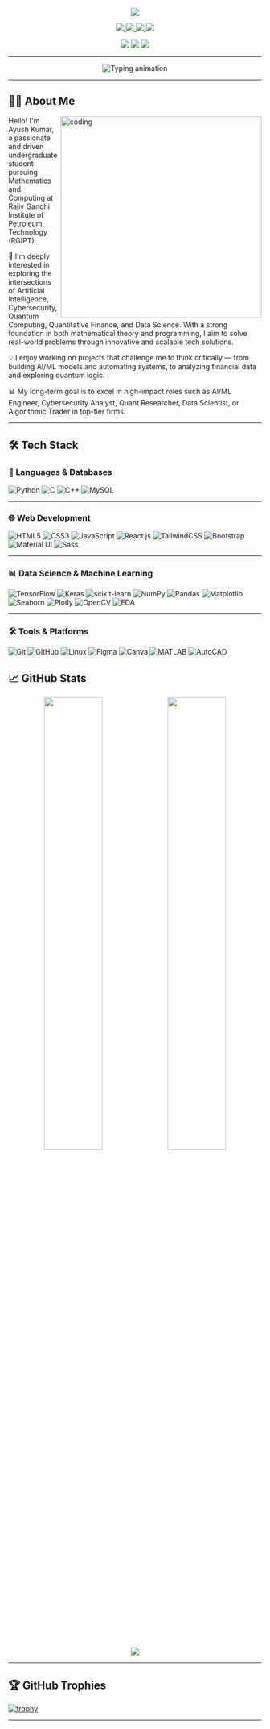 <!-- 🚀 HEADER BANNER -->
<!-- ================================ -->
<p align="center">
  <img src="https://capsule-render.vercel.app/api?type=waving&height=250&color=9370DB&text=Hey!%20I’m%20Ayush%20Kumar&fontAlign=40&fontAlignY=35&fontSize=40&desc=Welcome+to+my+GitHub+Profile&descAlign=60&descAlignY=60" />
</p>

<!-- ================================ -->
<!-- 🔗 SOCIAL MEDIA BADGES -->
<!-- ================================ -->

<!-- Header Section with Social Media Links -->
<p align="center">
  <a href="https://linkedin.com/in/ayushmatters">
    <img src="https://img.shields.io/badge/LinkedIn-0077B5?style=for-the-badge&logo=linkedin&logoColor=white" />
  </a>
  <a href="https://www.instagram.com/ayushmatters">
    <img src="https://img.shields.io/badge/Instagram-E4405F?style=for-the-badge&logo=instagram&logoColor=white" />
  </a>
  <a href="https://github.com/ayushmatters">
    <img src="https://img.shields.io/badge/GitHub-181717?style=for-the-badge&logo=github&logoColor=white" />
  </a>
  <a href="mailto:ayu9105pri@gmail.com">
    <img src="https://img.shields.io/badge/Gmail-D14836?style=for-the-badge&logo=gmail&logoColor=white" />
  </a>
</p>

<!-- Profile Views and GitHub Followers/Stars -->
<div align="center">
  <img src="https://komarev.com/ghpvc/?username=ayushmatters&color=9370DB&style=flat-square&label=PROFILE+VIEWS" />
  <img src="https://img.shields.io/github/followers/ayushmatters?color=9370DB&style=flat-square&logo=github&label=FOLLOWERS" />
  <img src="https://img.shields.io/github/stars/ayushmatters?color=9370DB&style=flat-square&logo=github&label=STARS" />
</div>

---

<!-- Typing Animation Line -->
<p align="center">
  <img src="https://readme-typing-svg.demolab.com?font=Fira+Code&weight=500&pause=1000&color=9370DB&center=true&vCenter=true&width=800&lines=AI+%7C+Cybersecurity+%7C+Quantum+Computing;Quant+%7C+Finance+%7C+Trading+Enthusiast;AI%2FML+%7C+Data+Science+Explorer" alt="Typing animation" />
</p>

---

## 👨‍💻 About Me

<!-- Right-side animation image -->
<img align="right" alt="coding" width="400" src="https://cdn.dribbble.com/users/1292677/screenshots/6139167/avento.gif">

Hello! I'm Ayush Kumar, a passionate and driven undergraduate student pursuing Mathematics and Computing at Rajiv Gandhi Institute of Petroleum Technology (RGIPT).

🚀 I'm deeply interested in exploring the intersections of Artificial Intelligence, Cybersecurity, Quantum Computing, Quantitative Finance, and Data Science. With a strong foundation in both mathematical theory and programming, I aim to solve real-world problems through innovative and scalable tech solutions.

💡 I enjoy working on projects that challenge me to think critically — from building AI/ML models and automating systems, to analyzing financial data and exploring quantum logic.

📊 My long-term goal is to excel in high-impact roles such as AI/ML Engineer, Cybersecurity Analyst, Quant Researcher, Data Scientist, or Algorithmic Trader in top-tier firms.

---


## 🛠️ Tech Stack

### 🧠 Languages & Databases

![Python](https://img.shields.io/badge/Python-3776AB?style=for-the-badge&logo=python&logoColor=white)
![C](https://img.shields.io/badge/C-00599C?style=for-the-badge&logo=c&logoColor=white)
![C++](https://img.shields.io/badge/C++-00599C?style=for-the-badge&logo=c%2B%2B&logoColor=white)
![MySQL](https://img.shields.io/badge/MySQL-00758F?style=for-the-badge&logo=mysql&logoColor=white)

---

### 🌐 Web Development

![HTML5](https://img.shields.io/badge/HTML5-E34F26?style=for-the-badge&logo=html5&logoColor=white)
![CSS3](https://img.shields.io/badge/CSS3-1572B6?style=for-the-badge&logo=css3&logoColor=white)
![JavaScript](https://img.shields.io/badge/JavaScript-F7DF1E?style=for-the-badge&logo=javascript&logoColor=black)
![React.js](https://img.shields.io/badge/React-61DAFB?style=for-the-badge&logo=react&logoColor=black)
![TailwindCSS](https://img.shields.io/badge/Tailwind_CSS-06B6D4?style=for-the-badge&logo=tailwind-css&logoColor=white)
![Bootstrap](https://img.shields.io/badge/Bootstrap-563D7C?style=for-the-badge&logo=bootstrap&logoColor=white)
![Material UI](https://img.shields.io/badge/MUI-007FFF?style=for-the-badge&logo=mui&logoColor=white)
![Sass](https://img.shields.io/badge/Sass-CC6699?style=for-the-badge&logo=sass&logoColor=white)

---

### 📊 Data Science & Machine Learning

![TensorFlow](https://img.shields.io/badge/TensorFlow-FF6F00?style=for-the-badge&logo=tensorflow&logoColor=white)
![Keras](https://img.shields.io/badge/Keras-D00000?style=for-the-badge&logo=keras&logoColor=white)
![scikit-learn](https://img.shields.io/badge/Scikit--Learn-F7931E?style=for-the-badge&logo=scikit-learn&logoColor=white)
![NumPy](https://img.shields.io/badge/NumPy-013243?style=for-the-badge&logo=numpy&logoColor=white)
![Pandas](https://img.shields.io/badge/Pandas-150458?style=for-the-badge&logo=pandas&logoColor=white)
![Matplotlib](https://img.shields.io/badge/Matplotlib-11557C?style=for-the-badge&logo=matplotlib&logoColor=white)
![Seaborn](https://img.shields.io/badge/Seaborn-2E8BC0?style=for-the-badge)
![Plotly](https://img.shields.io/badge/Plotly-3F4F75?style=for-the-badge&logo=plotly&logoColor=white)
![OpenCV](https://img.shields.io/badge/OpenCV-5C3EE8?style=for-the-badge&logo=opencv&logoColor=white)
![EDA](https://img.shields.io/badge/Exploratory_Data_Analysis-blueviolet?style=for-the-badge)

---

### 🛠️ Tools & Platforms

![Git](https://img.shields.io/badge/Git-F05032?style=for-the-badge&logo=git&logoColor=white)
![GitHub](https://img.shields.io/badge/GitHub-181717?style=for-the-badge&logo=github&logoColor=white)
![Linux](https://img.shields.io/badge/Linux-FCC624?style=for-the-badge&logo=linux&logoColor=black)
![Figma](https://img.shields.io/badge/Figma-F24E1E?style=for-the-badge&logo=figma&logoColor=white)
![Canva](https://img.shields.io/badge/Canva-00C4CC?style=for-the-badge&logo=canva&logoColor=white)
![MATLAB](https://img.shields.io/badge/MATLAB-0076A8?style=for-the-badge&logo=mathworks&logoColor=white)
![AutoCAD](https://img.shields.io/badge/AutoCAD-E60000?style=for-the-badge&logo=autodesk&logoColor=white)

## 📈 GitHub Stats

<p align="center">
  <img width="48%" src="https://github-readme-stats.vercel.app/api?username=ayushmatters&show_icons=true&theme=tokyonight" />
  <img width="48%" src="https://github-readme-streak-stats.herokuapp.com/?user=ayushmatters&theme=tokyonight" />
</p>

<p align="center">
  <img src="https://github-profile-summary-cards.vercel.app/api/cards/profile-details?username=ayushmatters&theme=tokyonight" />
</p>

---


## 🏆 GitHub Trophies

[![trophy](https://github-profile-trophy.vercel.app/?username=ayushmatters&theme=discord&no-frame=true&title=Followers,Stars,Commits,Repositories,PullRequest,Issues)](https://github.com/ryo-ma/github-profile-trophy)

---
